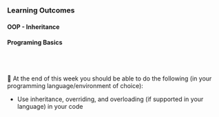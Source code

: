 ### Learning Outcomes

#### OOP - Inheritance

<panel type="success" header="**`W10.1` Can use inheritance in a design**" no-close>

  <panel type="success" header="`W10.1a` Can use inheritance" expanded no-close>
    <include src="../../book/oopDesign/inheritance/what/full.md" />
    <include src="../../book/oopImplementation/inheritance/full.md" />
  </panel>  
  
  <panel type="success" header="`W10.1b` Can use overriding" expanded no-close>
    <include src="../../book/oopDesign/inheritance/overriding/full.md" />
    <include src="../../book/oopImplementation/overriding/full.md" /> 
  </panel>  
  
  <panel type="success" header="`W10.1c` Can use overloading" expanded no-close>
    <include src="../../book/oopDesign/inheritance/overloading/full.md" /> 
    <include src="../../book/oopImplementation/overloading/full.md" /> 
  </panel>  
  
</panel>


<panel type="success" header="**`W10.2` Can improve code quality**" no-close>

  <panel type="success" header="`W10.2a` Can explain code quality" expanded no-close>
    <include src="../../book/codeQuality/introduction/basic/full.md" />
  </panel>  
  
  <panel type="success" header="`W10.2b` Can improve code readbility" expanded no-close>
    <include src="../../book/codeQuality/maximiseReadability/introduction/full.md" />
    <include src="../../book/codeQuality/maximiseReadability/basic/full.md" />
  </panel>  
  
  <panel type="success" header="`W10.2d` Can follow coding standards" expanded no-close>
    <include src="../../book/codeQuality/followStandard/introduction/full.md" />
    <include src="../../book/codeQuality/followStandard/basic/full.md" />
  </panel>  
  
  <panel type="success" header="`W10.2f` Can use good naming to improve code quality" expanded no-close>
    <include src="../../book/codeQuality/nameWell/introduction/full.md" />
    <include src="../../book/codeQuality/nameWell/basic/full.md" />
  </panel>  
  
  <panel type="success" header="`W10.2h` Can write good quality code" expanded no-close>
    <include src="../../book/codeQuality/commentMinimally/introduction/full.md" />
    <include src="../../book/codeQuality/commentMinimally/basic/full.md" />
  </panel>  

</panel>

<panel type="success" header="**`W10.3` Can refactor code**" no-close>

  <include src="../../book/refactoring/what/full.md" />
  
</panel>


#### Programing Basics

<panel type="warning" header="**`W10.4` Can implement inheritance**" no-close>
  <include src="../../programming/oop-inheritance/text.md" />
</panel>

<br><br>

:dart: At the end of this week you should be able to do the following (in your programming language/environment of choice):

<panel header=" Evidence of achieving the LO" no-close>

* Use inheritance, overriding, and overloading (if supported in your language) in your code

</panel>

